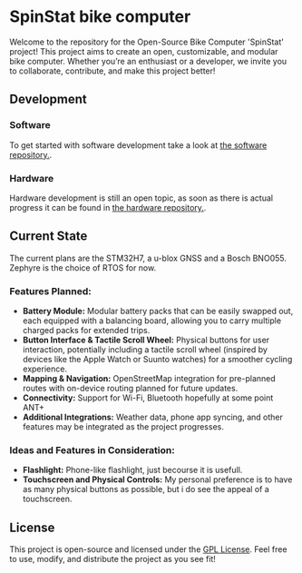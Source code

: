 # SpinStat bike computer 

Welcome to the repository for the Open-Source Bike Computer 'SpinStat' project!
This project aims to create an open, customizable, and modular bike computer.
Whether you’re an enthusiast or a developer, we invite you to collaborate, contribute, and make this project better!

## Development
### Software

To get started with software development take a look at [the software repository.](https://github.com/SpinStat/SpinStat_Software).

### Hardware

Hardware development is still an open topic, as soon as there is actual progress it can be found in [the hardware repository.](https://github.com/SpinStat/SpinStat_Hardware).

## Current State

The current plans are the STM32H7, a u-blox GNSS and a Bosch BNO055. Zephyre is the choice of RTOS for now.

### Features Planned:
- **Battery Module:** Modular battery packs that can be easily swapped out, each equipped with a balancing board, allowing you to carry multiple charged packs for extended trips.
- **Button Interface & Tactile Scroll Wheel:** Physical buttons for user interaction, potentially including a tactile scroll wheel (inspired by devices like the Apple Watch or Suunto watches) for a smoother cycling experience.
- **Mapping & Navigation:** OpenStreetMap integration for pre-planned routes with on-device routing planned for future updates.
- **Connectivity:** Support for Wi-Fi, Bluetooth hopefully at some point ANT+
- **Additional Integrations:** Weather data, phone app syncing, and other features may be integrated as the project progresses.

### Ideas and Features in Consideration:
- **Flashlight:** Phone-like flashlight, just becourse it is usefull.
- **Touchscreen and Physical Controls:** My personal preference is to have as many physical buttons as possible, but i do see the appeal of a touchscreen.

## License

This project is open-source and licensed under the [GPL License](LICENSE). Feel free to use, modify, and distribute the project as you see fit!


